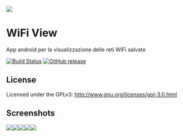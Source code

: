 ![](https://s26.postimg.org/lljyomruh/icon.png)

# WiFi View
App android per la visualizzazione delle reti WiFi salvate

[![Build Status][travis-image]][travis-url] [![GitHub release][version-image]][version-url]

## License
Licensed under the GPLv3: http://www.gnu.org/licenses/gpl-3.0.html

## Screenshots
![](https://s26.postimg.org/n202kik55/File1.png)![](https://s26.postimg.org/dy1nk2ik9/File2.png)![](https://s26.postimg.org/vljgi9shl/File3.png)![](https://s26.postimg.org/3zgoxl94p/File4.png)![](https://s26.postimg.org/qdyddtbw9/File5.png)

<!-- Markdown link & img dfn's -->
[travis-image]: https://travis-ci.org/Fast0n/WifiView.svg?branch=master
[travis-url]: https://travis-ci.org/Fast0n/WifiView

[version-image]: https://img.shields.io/github/release/fast0n/WifiView.svg?style=flat-square
[version-url]: https://github.com/fast0n/WifiView/releases/latest
